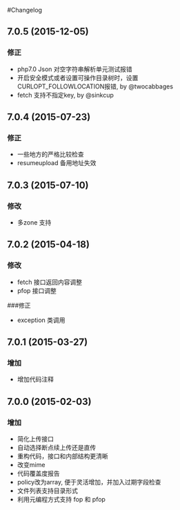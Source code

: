 #Changelog

## 7.0.5 (2015-12-05)
### 修正
* php7.0 Json 对空字符串解析单元测试报错
* 开启安全模式或者设置可操作目录树时，设置CURLOPT_FOLLOWLOCATION报错, by @twocabbages
* fetch 支持不指定key, by @sinkcup

## 7.0.4 (2015-07-23)
### 修正
* 一些地方的严格比较检查
* resumeupload 备用地址失效

## 7.0.3 (2015-07-10)
### 修改
* 多zone 支持

## 7.0.2 (2015-04-18)
### 修改
* fetch 接口返回内容调整
* pfop 接口调整

###修正
* exception 类调用

## 7.0.1 (2015-03-27)
### 增加
* 增加代码注释

## 7.0.0 (2015-02-03)

### 增加
* 简化上传接口
* 自动选择断点续上传还是直传
* 重构代码，接口和内部结构更清晰
* 改变mime
* 代码覆盖度报告
* policy改为array, 便于灵活增加，并加入过期字段检查
* 文件列表支持目录形式
* 利用元编程方式支持 fop 和 pfop
